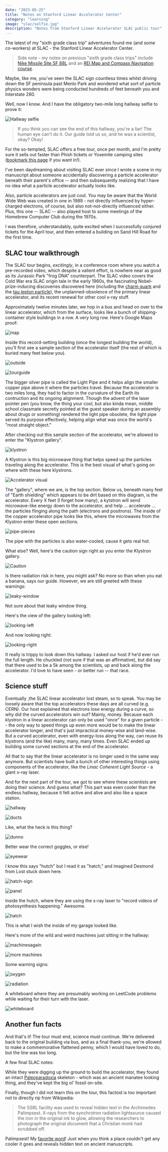 ```yaml
---
date: "2023-05-25"
title: "Notes on Stanford Linear Accelerator Center"
category: "learning"
image: "slac/selfie.jpg"
description: "Notes from Stanford Linear Accelerator SLAC public tour"
---
```


The latest of my "sixth grade class trip" adventures found me (and some co-workers) at SLAC - the Stanford Linear Accelerator Center. 

> Side note - my notes on previous "sixth grade class trips" include [Nike Missile Site SF 88L](http://localhost:3500/notes-on-nike-missile-site-sf-88l) and an [REI Map and Compass Navigation course](/notes-on-map-and-compass-navigation).

Maybe, like me, you've seen the SLAC sign countless times whilst driving down the SF peninsula past Menlo Park and wondered what sort of particle physics wonders were being conducted hundreds of feet beneath you and Interstate 280.

Well, now I know. And I have the obligatory two-mile long hallway selfie to prove it:

![Hallway selfie](/img/slac/selfie.jpg)

> If you think you can see the end of this hallway, you're a liar! The human eye can't do it. Our guide told us so, and he was a scientist, okay? Okay!

For the so-tempted, SLAC offers a free tour, once per month, and I'm pretty sure it sells out faster than Phish tickets or Yosemite camping sites ([bookmark this page](https://www6.slac.stanford.edu/public-tours/registration) if you want in!).

I've been daydreaming about visiting SLAC ever since I wrote a scene in my manuscript about someone accidentally discovering a particle accelerator beneath their parent's office -- and then subsequently realizing that I have no idea what a particle accelerator actually looks like. 

Also, particle accelerators are just cool. You may be aware that the World Wide Web was created in one in 1989 - not directly influenced by hyper-charged electrons, of course, but also not-not-directly influenced either. Plus, this one -- SLAC -- also played host to some meetings of the Homebrew Computer Club during the 1970s.

I was therefore, understandably, quite excited when I successfully conjured tickets for the April tour, and then entered a building on Sand Hill Road for the first time.

## SLAC tour walkthrough

The SLAC tour begins, *excitingly*, in a conference room where you watch a pre-recorded video, which despite a valient effort, is nowhere near as good as its Jurassic Park "frog DNA" counterpart. The SLAC video covers the Cold War era SLAC origin tale in the early 1960s, the fascinating Nobel-prize-inducing discoveries discovered here (including the [charm quark](https://en.wikipedia.org/wiki/Charm_quark) and the [tau lepton particle](https://en.wikipedia.org/wiki/Tau_(particle))), the unplanned-obsolence of the primary linear accelerator, and its recent renewal for other cool x-ray stuff.

Approximately twelve minutes later, we hop in a bus and head on over to the linear accelerator, which from the surface, looks like a bunch of shipping-container style buildings in a row. A very long row. Here's Google Maps proof:

![map](/img/slac/map.png)

Inside this record-setting building (once the longest building the world), you'll first see a sample section of the accelerator itself (the rest of which is buried many feet below you).

![outside](/img/slac/outside.jpg)

![tourguide](/img/slac/tourguide.jpg)

The bigger silver pipe is called the Light Pipe and it helps align the smaller copper pipe above it where the particles travel. Because the accelerator is two miles long, they had to factor in the curvature of the Earth its contruction and its ongoing alignment. Though the advent of the laser pointer pen (you know, the thing your cool, but also kinda mean, middle school classmate secretly pointed at the guest speaker during an assembly about drugs or something) rendered the light pipe obsolete, the light pipe served its purpose effectively, helping align what was once the world's "most straight object."

After checking out this sample section of the accelerator, we're allowed to enter the "Klystron gallery".

![klystron](/img/slac/klystron.jpg)

A Klystron is this big microwave thing that helps speed up the particles traveling along the accelerator. This is the best visual of what's going on where with these here klystrons.

![Accelerator visual](/img/slac/accelerator-visual.jpg)

The "gallery", where we are, is the top section. Below us, beneath many feet of "Earth shielding" which appears to be dirt based on this diagram, is the accelerator. Every X feet (I forget how many), a kytstron will send microwave-like energy down to the accelerator, and help ... accelerate ... the particles flinging along the path (electrons and positrons). The inside of the copper accelerator pipe looks like this, where the microwaves from the Klystron enter these open sections.

![pipe-pieces](/img/slac/pipe-pieces.jpg)

The pipe with the particles is also water-cooled, cause it gets real hot.

What else? Well, here's the caution sign right as you enter the Klystron gallery.

![Caution](/img/slac/caution.jpg)

Is there radiation risk in here, you might ask? No more so than when you eat a banana, says our guide. However, we are still greeted with these warnings:

![leaky-window](/img/slac/leaky-window.jpg)

Not sure about that leaky window thing.

Here's the view of the gallery looking left:

![looking-left](/img/slac/looking-left.jpg)

And now looking right:

![looking-right](/img/slac/looking-right.jpg)

It really is trippy to look down this hallway. I asked our host if he'd ever run the full length. He chuckled (not sure if that was an affirmative), but did say that there used to be a 5k among the scientists, up and back along the accelerator. I'd love to have seen - or better run -- that race. 

## Science stuff

Eventually ,the SLAC linear accelerator lost steam, so to speak. You may be loosely aware that the top accelerators these days are all curved (e.g. CERN). Our host explained that electrons lose energy during a curve, so why did the curved accelerators win out? Mainly, money. Because each klystron in a linear accelerator can only be used "once" for a given particle -- the only way to speed things up even more would be to make the linear accelerator longer, and that's just impractical money-wise and land-wise. But a curved accelerator, even with energy-loss along the way, can reuse its klystrons (and the like) many, many, many times. Even SLAC ended up building some curved sections at the end of the accelerator.

All that to say that the linear accelerator is no longer used in the same way anymore. But scientists have built a bunch of other interesting things using components of the accelerator, like the *Linac Coherent Light Source* - a giant x-ray laser.

And for the next part of the tour, we got to see where these scientists are doing their science. And guess what? This part was even cooler than the endless hallway, because it felt active and alive and also like a space station.

![hallway](/img/slac/hallway.jpg)

![ducts](/img/slac/ducts.jpg)

Like, what the heck is this thing?

![dunno](/img/slac/dunno.jpg)

Better wear the correct goggles, or else!

![eyewear](/img/slac/eyewear.jpg)

I know this says "hutch" but I read it as "hatch," and imagined Desmond from Lost stuck down here.

![hatch-sign](/img/slac/hatch-sign.jpg)

![panel](/img/slac/panel.jpg)

Inside the hutch, where they are using the x-ray laser to "record videos of photosynthesis happening." Awesome.

![hatch](/img/slac/hatch.jpg)

This is what I wish the inside of my garage looked like.

Here's more of the wild and weird machines just sitting in the hallway:

![machinesagain](/img/slac/machinesagain.jpg)

![more machines](/img/slac/more-machines.jpg)

Some warning signs:

![oxygen](/img/slac/oxygen.jpg)

![radiation](/img/slac/radiation.jpg)

A whiteboard where they are presumably working on LeetCode problems while waiting for their turn with the laser.

![whiteboard](/img/slac/whiteboard.jpg)

## Another fun facts

And that's it! The tour must end, science must continue. We're delivered back to the original building via bus, and as a final thank-you, we're allowed to make a commemorative flattened penny, which I would have loved to do, but the line was too long.

A few final SLAC notes:

While they were digging up the ground to build the accelerator, they found an intact [Paleoparadoxia](https://en.wikipedia.org/wiki/Paleoparadoxia) skeleton - which was an ancient manatee looking thing, and they've kept the big ol' fossil on-site.

Finally, though I did not learn this on the tour, this factoid is too important not to directly rip from Wikipedia:

> The SSRL facility was used to reveal hidden text in the Archimedes Palimpsest. X-rays from the synchrotron radiation lightsource caused the iron in the original ink to glow, allowing the researchers to photograph the original document that a Christian monk had scrubbed off.

Palimpsest! My [favorite word](/novels-with-libraries)! Just when you think a place couldn't get any cooler it goes and reveals hidden text on ancient manuscripts.